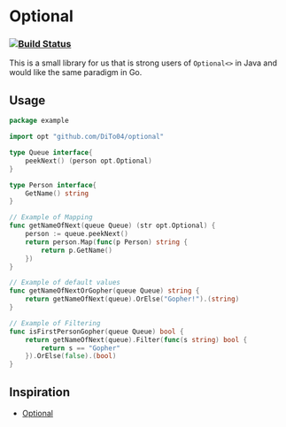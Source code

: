 # Optional
### [![Build Status](https://travis-ci.org/DiTo04/optional.svg?branch=master)](https://travis-ci.org/DiTo04/optional)

This is a small library for us that is strong users of `Optional<>` in Java
and would like the same paradigm in Go.

## Usage
```go
package example

import opt "github.com/DiTo04/optional"

type Queue interface{
	peekNext() (person opt.Optional)
}

type Person interface{
	GetName() string
}

// Example of Mapping
func getNameOfNext(queue Queue) (str opt.Optional) {
	person := queue.peekNext()
	return person.Map(func(p Person) string {
		return p.GetName()
	})
}

// Example of default values
func getNameOfNextOrGopher(queue Queue) string {
	return getNameOfNext(queue).OrElse("Gopher!").(string)
}

// Example of Filtering
func isFirstPersonGopher(queue Queue) bool {
	return getNameOfNext(queue).Filter(func(s string) bool {
		return s == "Gopher"
	}).OrElse(false).(bool)
}
```

## Inspiration
* [Optional](https://docs.oracle.com/javase/8/docs/api/java/util/Optional.html)